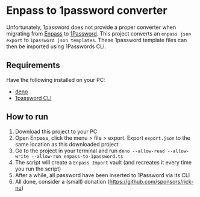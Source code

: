 # Enpass to 1password converter

Unfortunately, 1password does not provide a proper converter when migrating from [Enpass](https://enpass.io) to
[1Password](https://1password.com). This project converts an `enpass json export` to `1password json templates`. These
1password template files can then be imported using 1Passwords CLI.

## Requirements

Have the following installed on your PC:

- [deno](https://docs.deno.com/runtime/getting_started/installation/)
- [1password CLI](https://developer.1password.com/docs/cli/get-started/)

## How to run

1. Download this project to your PC
1. Open Enpass, click the menu > file > export. Export `export.json` to the same location as this downloaded project
1. Go to the project in your terminal and run `deno --allow-read --allow-write --allow-run enpass-to-1password.ts`
1. The script will create a `Enpass Import` vault (and recreates it every time you run the script)
1. After a while, all password have been inserted to 1Password via its CLI
1. All done, consider a (small) donation (https://github.com/sponsors/rick-nu)
